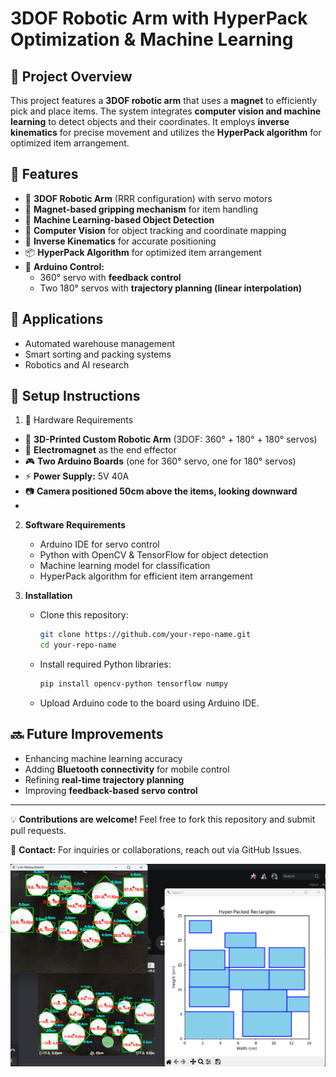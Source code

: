 # **3DOF Robotic Arm with HyperPack Optimization & Machine Learning**

## 📌 Project Overview  
This project features a **3DOF robotic arm** that uses a **magnet** to efficiently pick and place items. The system integrates **computer vision and machine learning** to detect objects and their coordinates. It employs **inverse kinematics** for precise movement and utilizes the **HyperPack algorithm** for optimized item arrangement.  

## 🚀 Features  
- 🔧 **3DOF Robotic Arm** (RRR configuration) with servo motors  
- 🧲 **Magnet-based gripping mechanism** for item handling  
- 🤖 **Machine Learning-based Object Detection**  
- 🎯 **Computer Vision** for object tracking and coordinate mapping  
- 🔢 **Inverse Kinematics** for accurate positioning  
- 📦 **HyperPack Algorithm** for optimized item arrangement  
- 🔄 **Arduino Control:**
  - 360° servo with **feedback control**  
  - Two 180° servos with **trajectory planning (linear interpolation)**  

## 🎯 Applications  
- Automated warehouse management  
- Smart sorting and packing systems  
- Robotics and AI research  

## 🔧 Setup Instructions  
1.  🔧 Hardware Requirements  
- 🦾 **3D-Printed Custom Robotic Arm** (3DOF: 360° + 180° + 180° servos)  
- 🧲 **Electromagnet** as the end effector  
- 🎮 **Two Arduino Boards** (one for 360° servo, one for 180° servos)  
- ⚡ **Power Supply:** 5V 40A  
- 📷 **Camera positioned 50cm above the items, looking downward**
- 
2. **Software Requirements**  
   - Arduino IDE for servo control  
   - Python with OpenCV & TensorFlow for object detection  
   - Machine learning model for classification  
   - HyperPack algorithm for efficient item arrangement  

3. **Installation**  
   - Clone this repository:  
     ```bash
     git clone https://github.com/your-repo-name.git
     cd your-repo-name
     ```
   - Install required Python libraries:  
     ```bash
     pip install opencv-python tensorflow numpy
     ```
   - Upload Arduino code to the board using Arduino IDE.  
  
## 🔜 Future Improvements  
- Enhancing machine learning accuracy  
- Adding **Bluetooth connectivity** for mobile control  
- Refining **real-time trajectory planning**  
- Improving **feedback-based servo control**  

---

💡 **Contributions are welcome!** Feel free to fork this repository and submit pull requests.  

📩 **Contact:** For inquiries or collaborations, reach out via GitHub Issues.  


![Top-View Machine Learning](MachineLearning_topView.png)
